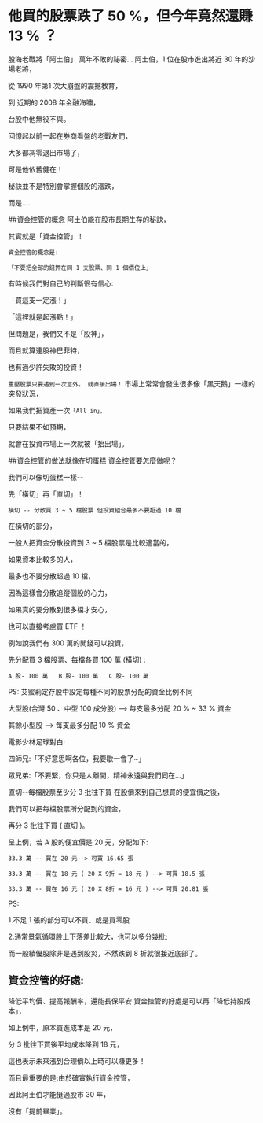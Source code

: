 # 他買的股票跌了 50 %，但今年竟然還賺 13 % ？


股海老戰將「阿土伯」 萬年不敗的祕密...
阿土伯，1 位在股市進出將近 30 年的沙場老將，

從 1990 年第1  次大崩盤的震撼教育，

到 近期的 2008 年金融海嘯，

台股中他無役不與。

 

回憶起以前一起在券商看盤的老戰友們，

大多都凋零退出市場了，

可是他依舊健在！

秘訣並不是特別會掌握個股的漲跌，

而是....

##資金控管的概念
阿土伯能在股市長期生存的秘訣，

其實就是「資金控管」！

`資金控管的概念是:`

`「不要把全部的錢押在同 1 支股票、同 1 個價位上」`

 

有時候我們對自己的判斷很有信心:

「買這支一定漲！」

「這裡就是起漲點！」

 

但問題是，我們又不是「股神」，

而且就算連股神巴菲特，

也有過少許失敗的投資！

 

`重壓股票只要遇到一次意外，
就直接出場！`
市場上常常會發生很多像「黑天鵝」一樣的突發狀況，

如果我們把資產一次`「All in」，`

只要結果不如預期，

就會在投資市場上一次就被「抬出場」。

##資金控管的做法就像在切蛋糕
資金控管要怎麼做呢？

我們可以像切蛋糕一樣--

先「橫切」再「直切」！

 

`橫切 -- 分散買 3 ~ 5 檔股票
但投資組合最多不要超過 10 檔`

在橫切的部分，

一般人把資金分散投資到 3 ~ 5 檔股票是比較適當的，

如果資本比較多的人，

最多也不要分散超過 10 檔，

因為這樣會分散追蹤個股的心力，

如果真的要分散到很多檔才安心，

也可以直接考慮買 ETF ！

 

例如說我們有 300 萬的閒錢可以投資，

先分配買 3 檔股票、每檔各買 100 萬 (橫切) :
 

`A 股- 100 萬   B 股- 100 萬   C 股- 100 萬`

 

PS: 艾蜜莉定存股中設定每種不同的股票分配的資金比例不同

大型股(台灣 50 、中型 100 成分股) --> 每支最多分配 20 % ~ 33 % 資金

其餘小型股 --> 每支最多分配 10 % 資金



電影少林足球對白:

四師兄:「不好意思啊各位，我要歇一會了~」

眾兄弟:「不要緊，你只是人離開，精神永遠與我們同在...」

直切--每檔股票至少分 3 批往下買
在股價來到自己想買的便宜價之後，

我們可以把每檔股票所分配到的資金，

再分 3 批往下買 ( 直切 )。

 

呈上例，若 A 股的便宜價是 20 元，分配如下:
```
33.3 萬 -- 買在 20 元--> 可買 16.65 張

33.3 萬 -- 買在 18 元 ( 20 X 9折 = 18 元 ) --> 可買 18.5 張

33.3 萬 -- 買在 16 元 ( 20 X 8折 = 16 元 ) --> 可買 20.81 張
```
 

PS:

1.不足 1 張的部分可以不買、或是買零股

2.通常景氣循環股上下落差比較大，也可以多分幾批;

而一般績優股除非是遇到股災，不然跌到 8 折就很接近底部了。



## 資金控管的好處:
降低平均價、提高報酬率，還能長保平安
資金控管的好處是可以再「降低持股成本」，

如上例中，原本買進成本是 20 元，

分 3 批往下買後平均成本降到 18 元，

這也表示未來漲到合理價以上時可以賺更多！

 

而且最重要的是:由於確實執行資金控管，

因此阿土伯才能挺過股市 30 年，

沒有「提前畢業」。